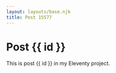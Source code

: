 ```yaml
---
layout: layouts/base.njk
title: Post 15577
---
```


# Post {{ id }}

This is post {{ id }} in my Eleventy project.
